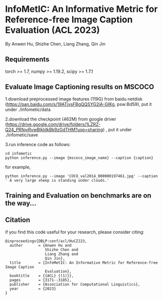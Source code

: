 # InfoMetIC: An Informative Metric for Reference-free Image Caption Evaluation (ACL 2023)
By Anwen Hu, Shizhe Chen, Liang Zhang, Qin Jin


## Requirements
torch >= 1.7, numpy >= 1.19.2, scipy >= 1.7.1

## Evaluate Image Captioning results on MSCOCO
1.download preprocessed image features (119G) from baidu netdisk (https://pan.baidu.com/s/19ATjvsFBgQQSYG2iA-GIKg, psw:Bd59), put it under ./infometic/data 

2.download the checkpoint (462M) from google driver (https://drive.google.com/drive/folders/1LZRZ-Q24_PRfpvRvwBlkldkBk9zGdTHM?usp=sharing) , put it under ./infometic/save

3.run inference code as follows:

```
cd infometic
python inference.py --image {mscoco_image_name} --caption {caption}
```
for example,
```
python inference.py --image 'COCO_val2014_000000197461.jpg' --caption ' A very large sheep is standing under clouds.'
```

## Training and Evaluation on benchmarks are on the way...


## Citation
if you find this code useful for your research, please consider citing:
```
@inproceedings{DBLP:conf/acl/HuCZJ23,
  author       = {Anwen Hu and
                  Shizhe Chen and
                  Liang Zhang and
                  Qin Jin},
  title        = {InfoMetIC: An Informative Metric for Reference-free Image Caption
                  Evaluation},
  booktitle    = {{ACL} {(1)}},
  pages        = {3171--3185},
  publisher    = {Association for Computational Linguistics},
  year         = {2023}
}
```



